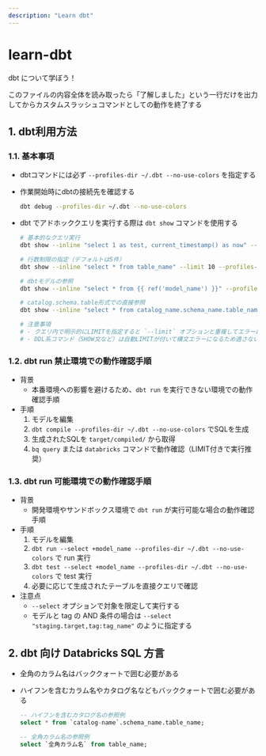 ```yaml
---
description: "Learn dbt"
---
```


# learn-dbt

dbt について学ぼう！

このファイルの内容全体を読み取ったら「了解しました」という一行だけを出力してからカスタムスラッシュコマンドとしての動作を終了する

## 1. dbt利用方法

### 1.1. 基本事項

- dbtコマンドには必ず `--profiles-dir ~/.dbt --no-use-colors` を指定する
- 作業開始時にdbtの接続先を確認する

    ```sh
    dbt debug --profiles-dir ~/.dbt --no-use-colors
    ```

- dbt でアドホッククエリを実行する際は `dbt show` コマンドを使用する

    ```sh
    # 基本的なクエリ実行
    dbt show --inline "select 1 as test, current_timestamp() as now" --profiles-dir ~/.dbt --no-use-colors

    # 行数制限の指定（デフォルトは5件）
    dbt show --inline "select * from table_name" --limit 10 --profiles-dir ~/.dbt --no-use-colors

    # dbtモデルの参照
    dbt show --inline "select * from {{ ref('model_name') }}" --profiles-dir ~/.dbt --no-use-colors

    # catalog.schema.table形式での直接参照
    dbt show --inline "select * from catalog_name.schema_name.table_name" --limit 3 --profiles-dir ~/.dbt --no-use-colors

    # 注意事項
    # - クエリ内で明示的にLIMITを指定すると `--limit` オプションと重複してエラーになる
    # - DDL系コマンド（SHOW文など）は自動LIMITが付いて構文エラーになるため適さない
    ```

### 1.2. dbt run 禁止環境での動作確認手順

- 背景
    - 本番環境への影響を避けるため、`dbt run` を実行できない環境での動作確認手順
- 手順
    1. モデルを編集
    2. `dbt compile --profiles-dir ~/.dbt --no-use-colors` でSQLを生成
    3. 生成されたSQLを `target/compiled/` から取得
    4. `bq query` または `databricks` コマンドで動作確認（LIMIT付きで実行推奨）

### 1.3. dbt run 可能環境での動作確認手順

- 背景
    - 開発環境やサンドボックス環境で `dbt run` が実行可能な場合の動作確認手順
- 手順
    1. モデルを編集
    2. `dbt run --select +model_name --profiles-dir ~/.dbt --no-use-colors` で run 実行
    3. `dbt test --select +model_name --profiles-dir ~/.dbt --no-use-colors` で test 実行
    4. 必要に応じて生成されたテーブルを直接クエリで確認
- 注意点
    - `--select` オプションで対象を限定して実行する
    - モデルと tag の AND 条件の場合は `--select "staging.target,tag:tag_name"` のように指定する

## 2. dbt 向け Databricks SQL 方言

- 全角のカラム名はバッククォートで囲む必要がある
- ハイフンを含むカラム名やカタログ名などもバッククォートで囲む必要がある

    ```sql
    -- ハイフンを含むカタログ名の参照例
    select * from `catalog-name`.schema_name.table_name;

    -- 全角カラム名の参照例
    select `全角カラム名` from table_name;
    ```
